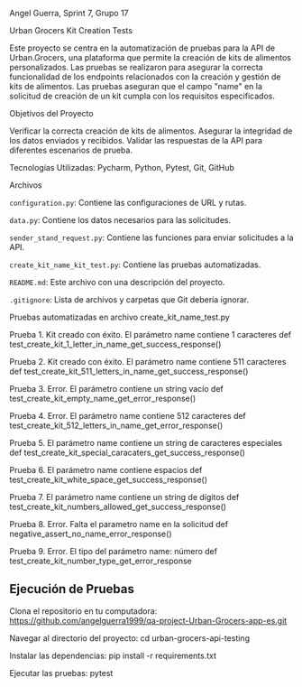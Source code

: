 Angel Guerra, Sprint 7, Grupo 17

Urban Grocers Kit Creation Tests

Este proyecto se centra en la automatización de pruebas para la API de Urban.Grocers, una plataforma que permite la creación de kits de alimentos personalizados. Las pruebas se realizaron para asegurar la correcta funcionalidad de los endpoints relacionados con la creación y gestión de kits de alimentos. Las pruebas aseguran que el campo "name" en la solicitud de creación de un kit cumpla con los requisitos especificados.

Objetivos del Proyecto

Verificar la correcta creación de kits de alimentos.
Asegurar la integridad de los datos enviados y recibidos.
Validar las respuestas de la API para diferentes escenarios de prueba.

Tecnologías Utilizadas: Pycharm, Python, Pytest, Git, GitHub

Archivos

 `configuration.py`: Contiene las configuraciones de URL y rutas.
 
 `data.py`: Contiene los datos necesarios para las solicitudes.
 
 `sender_stand_request.py`: Contiene las funciones para enviar solicitudes a la API.
 
 `create_kit_name_kit_test.py`: Contiene las pruebas automatizadas.
 
 `README.md`: Este archivo con una descripción del proyecto.
 
 `.gitignore`: Lista de archivos y carpetas que Git debería ignorar.

Pruebas automatizadas en archivo create_kit_name_test.py

Prueba 1. Kit creado con éxito. El parámetro name contiene 1 caracteres
def test_create_kit_1_letter_in_name_get_success_response()

Prueba 2. Kit creado con éxito. El parámetro name contiene 511 caracteres
def test_create_kit_511_letters_in_name_get_success_response()

Prueba 3. Error. El parámetro contiene un string vacío
def test_create_kit_empty_name_get_error_response()

Prueba 4. Error. El parámetro name contiene 512 caracteres
def test_create_kit_512_letters_in_name_get_error_response()

Prueba 5. El parámetro name contiene un string de caracteres especiales
def test_create_kit_special_caracaters_get_success_response()

Prueba 6. El parámetro name contiene espacios
def test_create_kit_white_space_get_success_response()

Prueba 7. El parámetro name contiene un string de dígitos
def test_create_kit_numbers_allowed_get_success_response()

Prueba 8. Error. Falta el parametro name en la solicitud
def negative_assert_no_name_error_response()

Prueba 9. Error. El tipo del parámetro name: número
def test_create_kit_number_type_get_error_response

## Ejecución de Pruebas

Clona el repositorio en tu computadora: https://github.com/angelguerra1999/qa-project-Urban-Grocers-app-es.git

Navegar al directorio del proyecto: cd urban-grocers-api-testing

Instalar las dependencias: pip install -r requirements.txt

Ejecutar las pruebas: pytest


